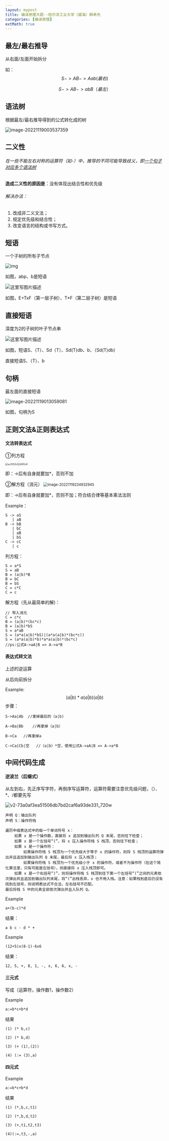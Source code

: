 ```yaml
---
layout: mypost
title: 编译原理大题--哈尔滨工业大学（威海）韩希先
categories: [编译原理]
extMath: true
---
```




## 最左/最右推导

从右面/左面开始拆分

如：
$$
S->AB->Aab(最右)
$$

$$
S->AB->abB（最左）
$$

## 语法树

根据最左/最右推导得到的公式转化成的树

![image-20221119003537359](https://f.pz.al/pzal/2022/11/19/65d8f34dc80f5.png)


## 二义性

###### 在一些不能左右对称的运算符（如-）中，推导的不同可能导致歧义，即<u>一个句子对应多个语法树</u>

**造成二义性的原因是**：没有体现出结合性和优先级

###### 解决办法：

1. 改成非二义文法；
2. 规定优先级和结合性；
3. 改变语言的结构或书写方式。



## 短语

一个子树的所有子节点

![img](https://f.pz.al/pzal/2022/11/19/d4fbbc8c52075.png)


如图，abp、b是短语

![这里写图片描述](https://f.pz.al/pzal/2022/11/19/97e228d986489.png)

如图，E+TxF（第一层子树）、T*F（第二层子树）是短语

## 直接短语

深度为2的子树的叶子节点串

![这里写图片描述](https://f.pz.al/pzal/2022/11/19/848a08896dfdb.png)

如图，短语S、（T）、Sd（T）、Sd(T)db、b、（Sd(T)db）

直接短语S、（T）、b

## 句柄

最左面的直接短语

![image-20221119013059081](https://f.pz.al/pzal/2022/11/19/e9fd9beb543e6.png)

如图，句柄为S

## 正则文法&正则表达式

#### 文法转表达式

①列方程

<img src="https://f.pz.al/pzal/2022/11/19/9146675b945e3.png" alt="az3S52kZjQiWDo9" style="zoom: 50%;" />

即：->后有自身就要加*，否则不加

②解方程（消元）
<img src="https://f.pz.al/pzal/2022/11/19/62b0ef6eda9e8.png" alt="image-20221119234932945" style="zoom:80%;" />

即：->后有自身就要加*，否则不加；符合结合律等基本乘法法则

Example：

```
S -> aS
   | aB
B -> bB
   | bC
   | aB
   | bS
C -> cC
   | c
```

列方程：

```
S = a*S
S = aB
B = (a|b)*B
B = bC
B = bS
C = c*C
C = c
```

解方程（先从最简单的解)：

```
// 带入消元
C = c*c
B = (a|b)*(bc*c)
B = (a|b)*bS
S = a*aB
S = (a*a(a|b)*bS)|(a*a(a|b)*(bc*c))
S = (a*a(a|b)*b)*a*a(a|b)*(bc*c)
//ps:公式A->aA|B => A->a*B
```

#### 表达式转文法

上述的逆运算

从后向前拆分

Example:
$$
(a|b)*a (a|b)(a|b)
$$
步骤：

```
S->Aa|Ab  //拿掉最后的（a|b)

A->Ba|Bb	//再拿掉（a|b）

B->Ca   //再拿掉a

C->Ca|Cb|空   //（a|b）*空，使用公式A->aA|B => A->a*B
```





## 中间代码生成

#### 逆波兰（后缀式）

从左到右，先正序写字符，再倒序写运算符，运算符需要注意优先级问题，（）、*、/都要先写

![v2-73a0af3ea51506db7bd2caf6a93de331_720w](https://f.pz.al/pzal/2022/11/20/58b154176fb09.png)

```
声明 Q：输出队列
声明 S：操作符栈

遍历中缀表达式中的每一个单词符号 x：
    如果 x 是一个操作数，直接将 x 追加到输出队列 Q 末尾，否则往下检查；
    如果 x 是一个左括号“(”，将 x 压入操作符栈 S 栈顶，否则往下检查；
    如果 x 是一个操作符：
        如果操作符栈 S 栈顶为一个优先级大于等于 x 的操作符，则将 S 栈顶的运算符弹出并且追加到输出队列 Q 末尾，最后将 x 压入栈顶；
        如果操作符栈 S 栈顶为一个优先级小于 x 的操作符，或者不为操作符（在这个简化算法里，只有可能是左括号），则直接将 x 压入栈顶即可。
    如果 x 是一个右括号“)”，则将操作符栈 S 栈顶到往下第一个左括号“(”之间的元素依次弹出并且追加到输出队列末尾，将“(”出栈丢弃，x 也不用入栈。注意：如果栈到底后仍没有找到左括号，则说明表达式不合法，左右括号不匹配。
最后将栈 S 中的元素全部依次弹出并且入队列 Q。
```

Example

```
a+(b-c)*d
```

结果：

```
a b c - d * +
```

Example

```
(12+5)x(8-1)-6x6
```

结果：

```
12, 5, +, 8, 1, -, x, 6, 6, x, -
```

#### 三元式

写成（运算符，操作数1，操作数2）

Example

```
a:=b*c+b*d
```

结果

```
(1) (* b,c)

(2) (* b,d)

(3) (+ (1),(2))

(4) (:= (3),a)
```

#### 四元式

Example

```
a:=b*c+b*d
```

结果

```
(1) (*,b,c,t1)

(2) (*,b,d,t2)

(3) (+,t1,t2,t3)

(4)(:=,t3,-,a)
```



<div class="wildfire_thread">
<script src="https://utteranc.es/client.js"
        repo="hitptep/hitptep.github.io"
        issue-term="pathname"
        theme="github-light"
        crossorigin="anonymous"
        async>
</script>
</div>
